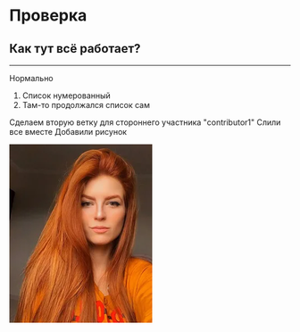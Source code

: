 # Проверка
## Как тут всё работает? 
___
Нормально
1. Список нумерованный
2. Там-то продолжался список сам

Сделаем вторую ветку для стороннего участника "contributor1"
Слили все вместе
Добавили рисунок

![рыжая](ired.webp)
